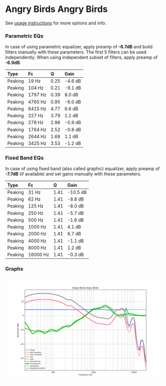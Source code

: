 # Angry Birds Angry Birds
See [usage instructions](https://github.com/jaakkopasanen/AutoEq#usage) for more options and info.

### Parametric EQs
In case of using parametric equalizer, apply preamp of **-6.7dB** and build filters manually
with these parameters. The first 5 filters can be used independently.
When using independent subset of filters, apply preamp of **-6.9dB**.

| Type    | Fc      |    Q | Gain    |
|:--------|:--------|:-----|:--------|
| Peaking | 19 Hz   | 0.25 | -4.6 dB |
| Peaking | 104 Hz  | 0.21 | -9.1 dB |
| Peaking | 1797 Hz | 0.39 | 8.0 dB  |
| Peaking | 4765 Hz | 0.95 | -6.0 dB |
| Peaking | 6415 Hz | 4.77 | 6.6 dB  |
| Peaking | 227 Hz  | 3.79 | 1.1 dB  |
| Peaking | 278 Hz  | 2.96 | -0.9 dB |
| Peaking | 1764 Hz | 2.52 | -0.8 dB |
| Peaking | 2644 Hz | 1.68 | 1.1 dB  |
| Peaking | 3425 Hz | 3.53 | -1.2 dB |

### Fixed Band EQs
In case of using fixed band (also called graphic) equalizer, apply preamp of **-7.7dB**
(if available) and set gains manually with these parameters.

| Type    | Fc       |    Q | Gain     |
|:--------|:---------|:-----|:---------|
| Peaking | 31 Hz    | 1.41 | -10.5 dB |
| Peaking | 62 Hz    | 1.41 | -8.8 dB  |
| Peaking | 125 Hz   | 1.41 | -8.0 dB  |
| Peaking | 250 Hz   | 1.41 | -5.7 dB  |
| Peaking | 500 Hz   | 1.41 | -1.6 dB  |
| Peaking | 1000 Hz  | 1.41 | 4.1 dB   |
| Peaking | 2000 Hz  | 1.41 | 6.7 dB   |
| Peaking | 4000 Hz  | 1.41 | -1.1 dB  |
| Peaking | 8000 Hz  | 1.41 | 1.2 dB   |
| Peaking | 16000 Hz | 1.41 | -0.3 dB  |

### Graphs
![](./Angry%20Birds%20Angry%20Birds.png)